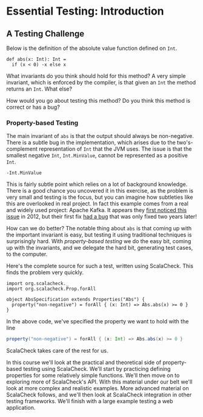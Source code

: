 # Essential Testing: Introduction

## A Testing Challenge

Below is the definition of the absolute value function defined on `Int`.

```tut:silent:book
def abs(x: Int): Int =
  if (x < 0) -x else x
```

What invariants do you think should hold for this method? A very simple invariant, which is enforced by the compiler, is that given an `Int` the method returns an `Int`. What else?

How would you go about testing this method? Do you think this method is correct or has a bug?

### Property-based Testing

The main invariant of `abs` is that the output should always be non-negative. There is a subtle bug in the implementation, which arises due to the two's-complement representation of `Int` that the JVM uses. The issue is that the smallest negative `Int`, `Int.MinValue`, cannot be represented as a positive `Int`.

```tut:book:
-Int.MinValue
```

This is fairly subtle point which relies on a lot of background knowledge. There is a good chance you uncovered it in this exercise, as the problem is very small and testing is the focus, but you can imagine how subtleties like this are overlooked in real project. In fact this example comes from a real and widely used project: Apache Kafka. It appears they [first noticed this issue][abs-introduced] in 2012, but their first fix [had a bug][kafka-1469] that was only fixed two years later!

[abs-introduced]: https://github.com/apache/kafka/commit/d1a22b2e3b59c2cf00adabd75d29ddd53938bacb
[kafka-1469]: https://issues.apache.org/jira/browse/KAFKA-1469

How can we do better? The notable thing about `abs` is that coming up with the important invariant is easy, but testing it using traditional techniques is surprisingly hard. With *property-based testing* we do the easy bit, coming up with the invariants, and we delegate the hard bit, generating test cases, to the computer.

Here's the complete source for such a test, written using ScalaCheck. This finds the problem very quickly.

```tut:silent:book
import org.scalacheck._
import org.scalacheck.Prop.forAll

object AbsSpecification extends Properties("Abs") {
  property("non-negative") = forAll { (x: Int) => Abs.abs(x) >= 0 }
}
```

In the above code, we've specified the property we want to hold with the line

```scala
property("non-negative") = forAll { (x: Int) => Abs.abs(x) >= 0 }
```

ScalaCheck takes care of the rest for us.

In this course we'll look at the practical and theoretical side of property-based testing using ScalaCheck. We'll start by practicing defining properties for some relatively simple functions. We'll then move on to exploring more of ScalaCheck's API. With this material under our belt we'll look at more complex and realistic examples. More advanced material on ScalaCheck follows, and we'll then look at ScalaCheck integration in other testing frameworks. We'll finish with a large example testing a web application.
